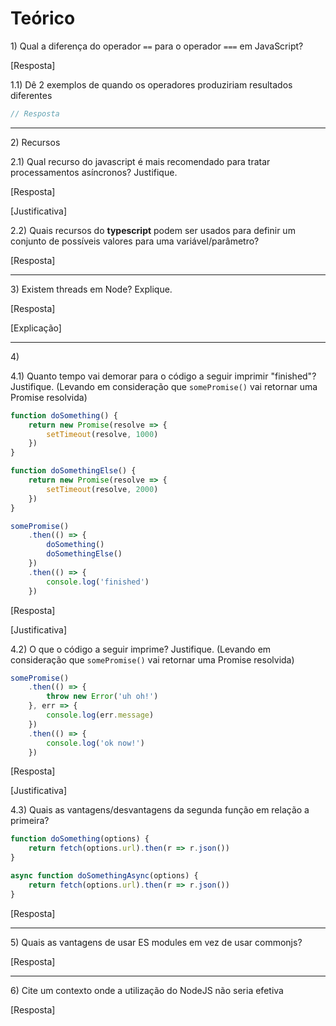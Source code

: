 # Teórico

1\) Qual a diferença do operador `==` para o operador `===` em JavaScript?

[Resposta]

1.1) Dê 2 exemplos de quando os operadores produziriam resultados diferentes

```js
// Resposta
```

---

2\) Recursos

2.1) Qual recurso do javascript é mais recomendado para tratar processamentos asíncronos? Justifique.

[Resposta]

[Justificativa]

2.2) Quais recursos do <b>typescript</b> podem ser usados para definir um conjunto de possíveis valores para uma variável/parâmetro?

[Resposta]

---

3\) Existem threads em Node? Explique.

[Resposta]

[Explicação]

---

4\)

4.1) Quanto tempo vai demorar para o código a seguir imprimir "finished"? Justifique. (Levando em consideração que `somePromise()` vai retornar uma Promise resolvida)
```js
function doSomething() {
    return new Promise(resolve => {
        setTimeout(resolve, 1000)
    })
}

function doSomethingElse() {
    return new Promise(resolve => {
        setTimeout(resolve, 2000)
    })
}

somePromise()
    .then(() => {
        doSomething()
        doSomethingElse()
    })
    .then(() => {
        console.log('finished')
    })

```

[Resposta]

[Justificativa]

4.2) O que o código a seguir imprime? Justifique. (Levando em consideração que `somePromise()` vai retornar uma Promise resolvida)
```js
somePromise()
    .then(() => {
        throw new Error('uh oh!')
    }, err => {
        console.log(err.message)
    })
    .then(() => {
        console.log('ok now!')
    })
```

[Resposta]

[Justificativa]

4.3\) Quais as vantagens/desvantagens da segunda função em relação a primeira?
```js
function doSomething(options) {
    return fetch(options.url).then(r => r.json())
}

async function doSomethingAsync(options) {
    return fetch(options.url).then(r => r.json())
}
```

[Resposta]

---

5\) Quais as vantagens de usar ES modules em vez de usar commonjs?

[Resposta]

---

6\) Cite um contexto onde a utilização do NodeJS não seria efetiva

[Resposta]
